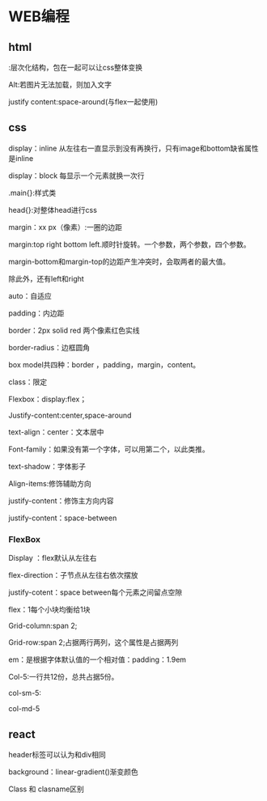 # WEB编程

## html

<div></div>:层次化结构，包在一起可以让css整体变换

Alt:若图片无法加载，则加入文字

justify content:space-around(与flex一起使用)

## css

display：inline 从左往右一直显示到没有再换行，只有image和bottom缺省属性是inline

display：block 每显示一个元素就换一次行

.main{}:样式类

head{}:对整体head进行css

margin：xx px（像素）:一圈的边距

margin:top right bottom left.顺时针旋转。一个参数，两个参数，四个参数。

margin-bottom和margin-top的边距产生冲突时，会取两者的最大值。

除此外，还有left和right

auto：自适应

padding：内边距

border：2px solid red 两个像素红色实线

border-radius：边框圆角

box model共四种：border ，padding，margin，content。

class：限定

Flexbox：display:flex；

Justify-content:center,space-around

text-align：center：文本居中

Font-family：如果没有第一个字体，可以用第二个，以此类推。

text-shadow：字体影子

Align-items:修饰辅助方向

justify-content：修饰主方向内容

justify-content：space-between

### FlexBox

Display ：flex默认从左往右

flex-direction：子节点从左往右依次摆放

justify-cotent：space between每个元素之间留点空隙

flex：1每个小块均衡给1块

Grid-column:span 2;

Grid-row:span 2;占据两行两列，这个属性是占据两列







em：是根据字体默认值的一个相对值：padding：1.9em

Col-5:一行共12份，总共占据5份。

col-sm-5:

col-md-5



## react

header标签可以认为和div相同

background：linear-gradient()渐变颜色

Class 和 clasname区别

